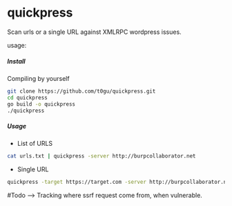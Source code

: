 # quickpress

Scan urls or a single URL against XMLRPC wordpress issues.

usage:

##### Install

Compiling by yourself

```bash
git clone https://github.com/t0gu/quickpress.git
cd quickpress
go build -o quickpress
./quickpress
```

##### Usage

* List of URLS
```bash
cat urls.txt | quickpress -server http://burpcollaborator.net
```

* Single URL
```bash
quickpress -target https://target.com -server http://burpcollaborator.net
```


#Todo
--> Tracking where ssrf request come from, when vulnerable.
